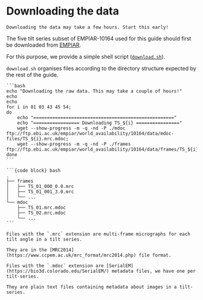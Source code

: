 # Downloading the data

```{note}
Downloading the data may take a few hours. Start this early!
```

The five tilt series subset of EMPIAR-10164 used for this guide should first be downloaded from 
[EMPIAR](https://www.ebi.ac.uk/pdbe/emdb/empiar/entry/10164/). 

For this purpose, we provide a simple shell script 
([`download.sh`](https://github.com/teamtomo/teamtomo.github.io/blob/master/walkthroughs/EMPIAR-10164/scripts/download.sh)).

`download.sh` organises files according to the directory structure expected by the rest of the guide.

````{tabbed} shell script
```bash
echo "Downloading the raw data. This may take a couple of hours!"
echo
echo
for i in 01 03 43 45 54;
do
    echo "===================================================="
    echo "================= Downloading TS_${i} ================"
    wget --show-progress -m -q -nd -P ./mdoc ftp://ftp.ebi.ac.uk/empiar/world_availability/10164/data/mdoc-files/TS_${i}.mrc.mdoc;
    wget --show-progress -m -q -nd -P ./frames ftp://ftp.ebi.ac.uk/empiar/world_availability/10164/data/frames/TS_${i}_*.mrc;
done
```
````

````{tabbed} directory structure
```{code block} bash
.
├── frames
│   ├── TS_01_000_0.0.mrc
│   ├── TS_01_001_3.0.mrc
│   └── ...
└── mdoc
    ├── TS_01.mrc.mdoc
    ├── TS_02.mrc.mdoc
    └── ...
```
````

````{tabbed} file extensions
Files with the `.mrc` extension are multi-frame micrographs for each tilt angle in a tilt series. 

They are in the [MRC2014](https://www.ccpem.ac.uk/mrc_format/mrc2014.php) file format.

Files with the `.mdoc` extension are [SerialEM](https://bio3d.colorado.edu/SerialEM/) metadata files, we have one per tilt-series.

They are plain text files containing metadata about images in a tilt-series.
````
